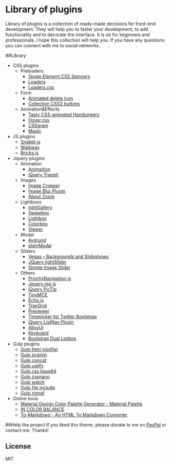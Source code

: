 # Library of plugins
Library of plugins is a collection of ready-made decisions for front-end development. They will help you to faster your development, to add functionality and to decorate the interface. It is ok for beginners and professionals. I hope this collection will help you. If you have any questions you can connect with me to social networks.

##Library

*   CSS plugins
    *   Preloaders
        *   [Single Element CSS Spinners](http://projects.lukehaas.me/css-loaders/)
        *   [Loaders](http://codepen.io/matthewpalmer/pen/nFmtg)
        *   [Loaders.css](http://connoratherton.com/loaders)
    *   Form
        *   [Animated delete icon](http://codepen.io/yesilfasulye/pen/LmIlw)
        *   [Collection CSS3 buttons](http://codepen.io/Angelfire/pen/opdDt)
    *   Animation&Effects
        *   [Tasty CSS-animated Hamburgers](https://jonsuh.com/hamburgers/)
        *   [Hover.css](http://ianlunn.github.io/Hover/)
        *   [CSSgram](http://una.im/CSSgram/)
        *   [Magic](http://minimamente.com/example/magic_animations/)
*   JS plugins
	*   [Snabbt.js](http://daniel-lundin.github.io/snabbt.js)
	*   [Walkway](https://connoratherton.com/walkway)
	*   [Bricks.js](http://callmecavs.com/bricks.js/)
*   Jquery plugins
    *   Animation
        *   [Animsition](http://git.blivesta.com/animsition/)
        *   [jQuery Transit](http://ricostacruz.com/jquery.transit/)
    *   Images
        *   [Image Cropper](http://fengyuanchen.github.io/cropper/)
        *   [Image Blur Plugin](http://msurguy.github.io/background-blur/)
        *   [About Zoom](http://www.jacklmoore.com/zoom/)
    *   Lightboxs
        *   [lightGallery](http://sachinchoolur.github.io/lightGallery/)
        *   [Swipebox](https://brutaldesign.github.io/swipebox/)
        *   [Lightbox](http://lokeshdhakar.com/projects/lightbox2/)
        *   [Colorbox](http://www.jacklmoore.com/colorbox/)
        *   [Viewer](http://fengyuanchen.github.io/viewer/)
    *   Modal
        *   [Avgrund](http://labs.voronianski.com/jquery.avgrund.js/)
        *   [plainModal](http://anseki.github.io/jquery-plainmodal/)
    *   Sliders
        *   [Vegas – Backgrounds and Slideshows](http://vegas.jaysalvat.com/)
        *   [JQuery lightSlider](http://sachinchoolur.github.io/lightslider/)
        *   [Simple Image Slider](http://kavyasukumar.com/apps/imgSlider/)
    *   Others
        *   [PriorityNavigation.js](http://gijsroge.github.io/priority-nav.js/)
        *   [Jquery.rep.js](http://pep.briangonzalez.org/)
        *   [jQuery PicTip](http://dfernandeza.github.io/pictip/)
        *   [TinyMCE](https://www.tinymce.com/)
        *   [Echo.js](https://github.com/toddmotto/echo)
        *   [TreeGrid](http://maxazan.github.io/jquery-treegrid/)
        *   [Previewer](https://github.com/fengyuanchen/previewer)
        *   [Timepicker for Twitter Bootstrap](http://jdewit.github.io/bootstrap-timepicker/)
        *   [jQuery ListNav Plugin](http://ericsteinborn.com/jquery-listnav/)
        *   [AlloyUI](http://alloyui.com/)
        *   [Keyboard](http://mottie.github.io/Keyboard/)
        *   [Bootstrap Dual Listbox](http://www.virtuosoft.eu/code/bootstrap-duallistbox/)
*   Gulp plugins
	*   [Gulp html minifier](https://github.com/origin1tech/gulp-html-minifier)
	*   [Gulp svgmin](https://github.com/ben-eb/gulp-svgmin)
	*   [Gulp concat](https://github.com/contra/gulp-concat)
	*   [Gulp uglify](https://github.com/terinjokes/gulp-uglify)
	*   [Gulp css base64](https://github.com/zckrs/gulp-css-base64)
	*   [Gulp cssnano](https://github.com/ben-eb/gulp-cssnano)
	*   [Gulp watch](https://github.com/floatdrop/gulp-watch)
	*   [Gulp file include](https://github.com/coderhaoxin/gulp-file-include)
	*   [Gulp rimraf](https://github.com/robrich/gulp-rimraf)
*   Online tools
	*   [Material Design Color Palette Generator - Material Palette](http://www.materialpalette.com/)
	*   [IN COLOR BALANCE](http://color.romanuke.com/)
	*   [To-Markdown - An HTML To Markdown Converter](https://domchristie.github.io/to-markdown/)

##Help the project
If you liked this theme, please donate to me on [PayPal](https://www.paypal.me/melnik909) or contact me. Thanks!

## License
MIT


